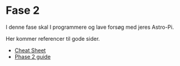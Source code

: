 # Fase 2
I denne fase skal I programmere og lave forsøg med jeres Astro-Pi.

Her kommer referencer til gode sider.
* [Cheat Sheet](https://github.com/raspberrypilearning/astro-pi-guide/blob/master/files/SenseHAT-Cheatsheet.pdf)
* [Phase 2 guide](https://projects.raspberrypi.org/en/projects/code-for-your-astro-pi-mission-space-lab-experiment/2)
